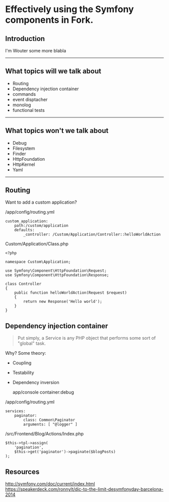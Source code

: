 # Effectively using the Symfony components in Fork.

## Introduction

I'm Wouter
some more blabla

---

## What topics will we talk about

* Routing
* Dependency injection container
* commands
* event disptacher
* monolog
* functional tests

---

## What topics won't we talk about

* Debug
* Filesystem
* Finder
* HttpFoundation
* HttpKernel
* Yaml

---

## Routing

Want to add a custom application?

/app/config/routing.yml

    custom_application:
        path:/custom/application
        defaults:
            _controller: /Custom/Application/Controller::helloWorldAction

Custom/Application/Class.php

    <?php

    namespace Custom\Application;

    use Symfony\Component\HttpFoundation\Request;
    use Symfony\Component\HttpFoundation\Response;

    class Controller
    {
        public function helloWorldAction(Request $request)
        {
            return new Response('Hello world');
        }
    }

## Dependency injection container

> Put simply, a Service is any PHP object that performs some sort of "global" task.

Why? Some theory:

* Coupling
* Testability
* Dependency inversion

    app/console container:debug

/app/config/routing.yml

    services:
        paginator:
            class: Common\Paginator
            arguments: [ "@logger" ]

/src/Frontend/Blog/Actions/Index.php

    $this->tpl->assign(
        'pagination',
        $this->get('paginator')->paginate($blogPosts)
    );


## Resources

http://symfony.com/doc/current/index.html
https://speakerdeck.com/ronnylt/dic-to-the-limit-desymfonyday-barcelona-2014